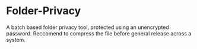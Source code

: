 # Folder-Privacy
A batch based folder privacy tool, protected using an unencrypted password. Reccomend to compress the file before general release across a system.
